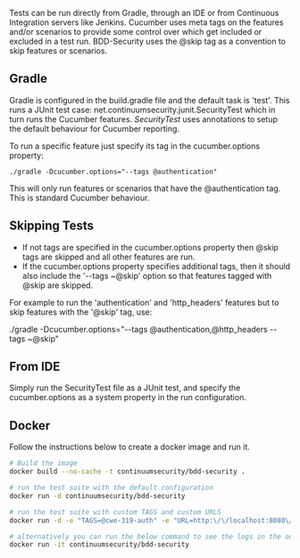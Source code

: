 Tests can be run directly from Gradle, through an IDE or from Continuous Integration servers like Jenkins.
Cucumber uses meta tags on the features and/or scenarios to provide some control over which get included or excluded in a test run.  BDD-Security uses the @skip tag as a convention to skip features or scenarios.

## Gradle
Gradle is configured in the build.gradle file and the default task is 'test'.  This runs a JUnit test case: net.continuumsecurity.junit.SecurityTest which in turn runs the Cucumber features.  _SecurityTest_ uses annotations to setup the default behaviour for Cucumber reporting.

To run a specific feature just specify its tag in the cucumber.options property:
    
    ./gradle -Dcucumber.options="--tags @authentication"

This will only run features or scenarios that have the @authentication tag.  This is standard Cucumber behaviour.

## Skipping Tests
- If not tags are specified in the cucumber.options property then @skip tags are skipped and all other features are run.  
- If the cucumber.options property specifies additional tags, then it should also include the '--tags ~@skip' option so that features tagged with @skip are skipped.

For example to run the 'authentication' and 'http_headers' features but to skip features with the '@skip' tag, use:

./gradle -Dcucumber.options="--tags @authentication,@http_headers --tags ~@skip"

## From IDE
Simply run the SecurityTest file as a JUnit test, and specify the cucumber.options as a system property in the run configuration.

## Docker
Follow the instructions below to create a docker image and run it.

```bash
# Build the image
docker build --no-cache -t continuumsecurity/bdd-security .

# run the test suite with the default configuration
docker run -d continuumsecurity/bdd-security

# run the test suite with custom TAGS and custom URLS
docker run -d -e "TAGS=@cwe-319-auth" -e "URL=http:\/\/localhost:8080\/xxx/" continuumsecurity/bdd-security

# alternatively you can run the below command to see the logs in the output
docker run -it continuumsecurity/bdd-security
```

